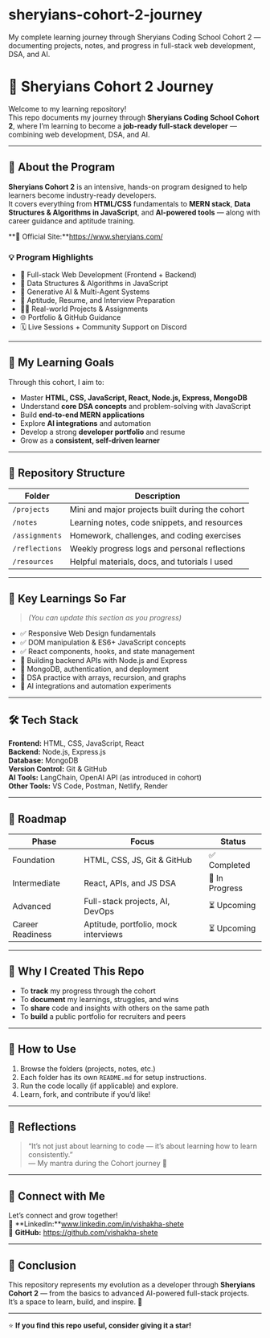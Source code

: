 # sheryians-cohort-2-journey
My complete learning journey through Sheryians Coding School Cohort 2 — documenting projects, notes, and progress in full-stack web development, DSA, and AI.





# 🌟 Sheryians Cohort 2 Journey

Welcome to my learning repository!  
This repo documents my journey through **Sheryians Coding School Cohort 2**, where I’m learning to become a **job-ready full-stack developer** — combining web development, DSA, and AI.

---

## 📘 About the Program

**Sheryians Cohort 2** is an intensive, hands-on program designed to help learners become industry-ready developers.  
It covers everything from **HTML/CSS** fundamentals to **MERN stack**, **Data Structures & Algorithms in JavaScript**, and **AI-powered tools** — along with career guidance and aptitude training.

**🔗 Official Site:**https://www.sheryians.com/

### 💡 Program Highlights
- 🧩 Full-stack Web Development (Frontend + Backend)
- 🧠 Data Structures & Algorithms in JavaScript
- 🤖 Generative AI & Multi-Agent Systems
- 💼 Aptitude, Resume, and Interview Preparation
- 🧑‍💻 Real-world Projects & Assignments
- 🌐 Portfolio & GitHub Guidance
- 🗓️ Live Sessions + Community Support on Discord

---

## 🎯 My Learning Goals

Through this cohort, I aim to:

- Master **HTML, CSS, JavaScript, React, Node.js, Express, MongoDB**
- Understand **core DSA concepts** and problem-solving with JavaScript
- Build **end-to-end MERN applications**
- Explore **AI integrations** and automation
- Develop a strong **developer portfolio** and resume
- Grow as a **consistent, self-driven learner**

---

## 📂 Repository Structure

| Folder | Description |
|---------|-------------|
| `/projects` | Mini and major projects built during the cohort |
| `/notes` | Learning notes, code snippets, and resources |
| `/assignments` | Homework, challenges, and coding exercises |
| `/reflections` | Weekly progress logs and personal reflections |
| `/resources` | Helpful materials, docs, and tutorials I used |

---

## 🧠 Key Learnings So Far
> _(You can update this section as you progress)_

- ✅ Responsive Web Design fundamentals  
- ✅ DOM manipulation & ES6+ JavaScript concepts  
- ✅ React components, hooks, and state management  
- 🚧 Building backend APIs with Node.js and Express  
- 🚧 MongoDB, authentication, and deployment  
- 🔄 DSA practice with arrays, recursion, and graphs  
- 🧩 AI integrations and automation experiments  

---

## 🛠️ Tech Stack

**Frontend:** HTML, CSS, JavaScript, React  
**Backend:** Node.js, Express.js  
**Database:** MongoDB  
**Version Control:** Git & GitHub  
**AI Tools:** LangChain, OpenAI API (as introduced in cohort)  
**Other Tools:** VS Code, Postman, Netlify, Render

---

## 🧭 Roadmap

| Phase | Focus | Status |
|--------|--------|--------|
| Foundation | HTML, CSS, JS, Git & GitHub | ✅ Completed |
| Intermediate | React, APIs, and JS DSA | 🔄 In Progress |
| Advanced | Full-stack projects, AI, DevOps | ⏳ Upcoming |
| Career Readiness | Aptitude, portfolio, mock interviews | ⏳ Upcoming |

---

## 🌱 Why I Created This Repo

- To **track** my progress through the cohort  
- To **document** my learnings, struggles, and wins  
- To **share** code and insights with others on the same path  
- To **build** a public portfolio for recruiters and peers  

---

## 🧩 How to Use

1. Browse the folders (projects, notes, etc.)
2. Each folder has its own `README.md` for setup instructions.
3. Run the code locally (if applicable) and explore.
4. Learn, fork, and contribute if you’d like!

---

## 💬 Reflections

> “It’s not just about learning to code — it’s about learning how to learn consistently.”  
> — My mantra during the Cohort journey 💪

---

## 🤝 Connect with Me

Let’s connect and grow together!  
💼 **LinkedIn:**www.linkedin.com/in/vishakha-shete   
🐙 **GitHub:** https://github.com/vishakha-shete  

---

## 🏁 Conclusion

This repository represents my evolution as a developer through **Sheryians Cohort 2** — from the basics to advanced AI-powered full-stack projects.  
It’s a space to learn, build, and inspire. 🚀  

---

⭐ **If you find this repo useful, consider giving it a star!**
